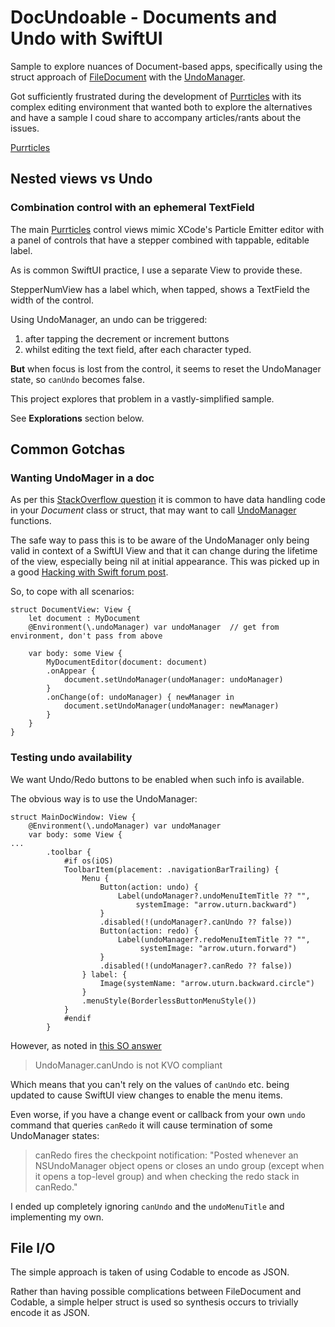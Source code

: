 # DocUndoable - Documents and Undo with SwiftUI
Sample to explore nuances of Document-based apps, specifically using the struct approach of [FileDocument][a1] with the [UndoManager][a2].

Got sufficiently frustrated during the development of [Purrticles][p1] with its complex editing environment that wanted both to explore the alternatives and have a sample I coud share to accompany articles/rants about the issues.

[Purrticles][p1] 

## Nested views vs Undo

### Combination control with an ephemeral TextField
The main [Purrticles][p1] control views mimic XCode's Particle Emitter editor with a panel of controls that have a stepper combined with tappable, editable label.

As is common SwiftUI practice, I use a separate View to provide these.

StepperNumView has a label which, when tapped, shows a TextField the width of the control.

Using UndoManager, an undo can be triggered:

1. after tapping the decrement or increment buttons
2. whilst editing the text field, after each character typed.

**But** when focus is lost from the control, it seems to reset the UndoManager state, so `canUndo` becomes false.

This project explores that problem in a vastly-simplified sample.

See **Explorations** section below.

## Common Gotchas

### Wanting UndoMager in a doc
As per this [StackOverflow question][so1] it is common to have data handling code in your _Document_ class or struct, that may want to call [UndoManager][a2] functions.

The safe way to pass this is to be aware of the UndoManager only being valid in context of a SwiftUI View and that it can change during the lifetime of the view, especially being nil at initial appearance. This was picked up in a good [Hacking with Swift forum post][hws1].

So, to cope with all scenarios:

```
struct DocumentView: View {
    let document : MyDocument
    @Environment(\.undoManager) var undoManager  // get from environment, don't pass from above
    
    var body: some View {
        MyDocumentEditor(document: document)
        .onAppear {
            document.setUndoManager(undoManager: undoManager)
        }
        .onChange(of: undoManager) { newManager in
            document.setUndoManager(undoManager: newManager)
        }
    }
}
```

### Testing undo availability
We want Undo/Redo buttons to be enabled when such info is available.

The obvious way is to use the UndoManager:

```
struct MainDocWindow: View {
    @Environment(\.undoManager) var undoManager
    var body: some View {
...    
        .toolbar {
            #if os(iOS)
            ToolbarItem(placement: .navigationBarTrailing) {
                Menu {
                    Button(action: undo) {
                        Label(undoManager?.undoMenuItemTitle ?? "", 
                        	systemImage: "arrow.uturn.backward")
                    }
                    .disabled(!(undoManager?.canUndo ?? false))
                    Button(action: redo) {
                        Label(undoManager?.redoMenuItemTitle ?? "",
                        	 systemImage: "arrow.uturn.forward")
                    }
                    .disabled(!(undoManager?.canRedo ?? false))
                } label: {
                    Image(systemName: "arrow.uturn.backward.circle")
                }
                .menuStyle(BorderlessButtonMenuStyle())
            }
            #endif
        }       
```

However, as noted in [this SO answer][so2]

> UndoManager.canUndo is not KVO compliant

Which means that you can't rely on the values of `canUndo` etc. being updated to cause SwiftUI view changes to enable the menu items.

Even worse, if you have a change event or callback from your own `undo` command that queries `canRedo` it will cause termination of some UndoManager states:

> canRedo fires the checkpoint notification: "Posted whenever an NSUndoManager object opens or closes an undo group (except when it opens a top-level group) and when checking the redo stack in canRedo." 

I ended up completely ignoring `canUndo` and the `undoMenuTitle` and implementing my own.

## File I/O
The simple approach is taken of using Codable to encode as JSON.

Rather than having possible complications between FileDocument and Codable, a simple helper struct is used so synthesis occurs to trivially encode it as JSON.

[p1]: https://www.touchgram.com/purrticles

[a1]: https://developer.apple.com/documentation/swiftui/filedocument
[a2]: https://developer.apple.com/documentation/foundation/undomanager

[so1]: https://stackoverflow.com/questions/63919607/capturing-undomanager-from-swiftui-environment
[so2]: https://stackoverflow.com/questions/60647857/undomanagers-canundo-property-not-updating-in-swiftui

[hws1]: https://www.hackingwithswift.com/forums/macos/undomanager-tinydraw-hws-and-view-onappear/11359
